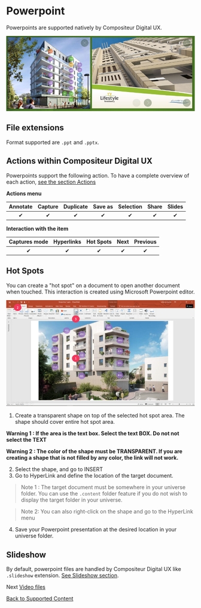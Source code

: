 # Powerpoint

Powerpoints are supported natively by Compositeur Digital UX.

![Powerpoints displayed within Compositeur Digital UX](../../img/content_powerpoint.JPG)

## File extensions

Format supported are `.ppt` and `.pptx`.

## Actions within Compositeur Digital UX

Powerpoints support the following action. To have a complete overview of each action, [see the section Actions](actions.md)

**Actions menu**

| Annotate | Capture  | Duplicate | Save as  | Selection | Share    | Slides   |
|:--------:|:--------:|:---------:|:--------:|:---------:|:--------:|:--------:|
| &#x2714; | &#x2714; | &#x2714;  | &#x2714; | &#x2714;  | &#x2714; | &#x2714; | 

**Interaction with the item**

| Captures mode | Hyperlinks | Hot Spots | Next     | Previous | 
|:-------------:|:----------:|:---------:|:--------:|:--------:|
| &#x2714;      | &#x2714;   | &#x2714;  | &#x2714; | &#x2714; |

## Hot Spots

You can create a "hot spot" on a document to open another document when touched. This interaction is created using Microsoft Powerpoint editor.

![Hot spots](../../img/content_powerpoint_hot_spots.JPG)

1. Create a transparent shape on top of the selected hot spot area. The shape should cover entire hot spot area.

**Warning 1 : If the area is the text box. Select the text BOX. Do not not select the TEXT**

**Warning 2 : The color of the shape must be TRANSPARENT. If you are creating a shape that is not filled by any color, the link will not work.** 

2. Select the shape, and go to INSERT 
3. Go to HyperLink and define the location of the target document.

> Note 1 : The target document must be somewhere in your universe folder. You can use the `.content` folder feature if you do not wish to display the target folder in your universe.

> Note 2: You can also right-click on the shape and go to the HyperLink menu
	
4. Save your Powerpoint presentation at the desired location in your universe folder.

## Slideshow

By default, powerpoint files are handled by Compositeur Digital UX like `.slideshow` extension. [See Slideshow section](slideshows.md).

Next [Video files](video.md)

[Back to Supported Content](index.md)
